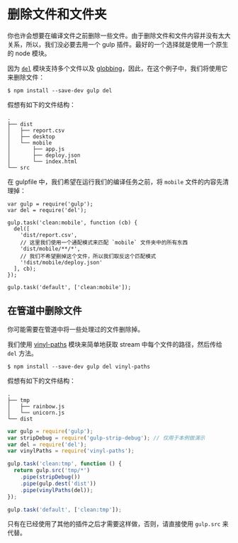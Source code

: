 # 删除文件和文件夹

你也许会想要在编译文件之前删除一些文件。由于删除文件和文件内容并没有太大关系，所以，我们没必要去用一个 gulp 插件。最好的一个选择就是使用一个原生的 node 模块。

因为 [`del`](https://github.com/sindresorhus/del) 模块支持多个文件以及 [globbing](https://github.com/sindresorhus/multimatch#globbing-patterns)，因此，在这个例子中，我们将使用它来删除文件：

```
$ npm install --save-dev gulp del

```

假想有如下的文件结构：

```
.
├── dist
│   ├── report.csv
│   ├── desktop
│   └── mobile
│       ├── app.js
│       ├── deploy.json
│       └── index.html
└── src

```

在 gulpfile 中，我们希望在运行我们的编译任务之前，将 `mobile` 文件的内容先清理掉：

```
var gulp = require('gulp');
var del = require('del');

gulp.task('clean:mobile', function (cb) {
  del([
    'dist/report.csv',
    // 这里我们使用一个通配模式来匹配 `mobile` 文件夹中的所有东西
    'dist/mobile/**/*',
    // 我们不希望删掉这个文件，所以我们取反这个匹配模式
    '!dist/mobile/deploy.json'
  ], cb);
});

gulp.task('default', ['clean:mobile']);

```

## 在管道中删除文件

你可能需要在管道中将一些处理过的文件删除掉。

我们使用 [vinyl-paths](https://github.com/sindresorhus/vinyl-paths) 模块来简单地获取 stream 中每个文件的路径，然后传给 `del` 方法。

```
$ npm install --save-dev gulp del vinyl-paths

```

假想有如下的文件结构：

```
.
├── tmp
│   ├── rainbow.js
│   └── unicorn.js
└── dist
```

```js
var gulp = require('gulp');
var stripDebug = require('gulp-strip-debug'); // 仅用于本例做演示
var del = require('del');
var vinylPaths = require('vinyl-paths');

gulp.task('clean:tmp', function () {
  return gulp.src('tmp/*')
    .pipe(stripDebug())
    .pipe(gulp.dest('dist'))
    .pipe(vinylPaths(del));
});

gulp.task('default', ['clean:tmp']);

```

只有在已经使用了其他的插件之后才需要这样做，否则，请直接使用 `gulp.src` 来代替。